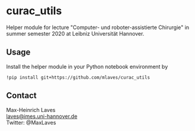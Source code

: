 # curac_utils

Helper module for lecture "Computer- und roboter-assistierte Chirurgie" in summer semester 2020 at Leibniz Universität Hannover.

## Usage

Install the helper module in your Python notebook environment by

```
!pip install git+https://github.com/mlaves/curac_utils
```

## Contact

Max-Heinrich Laves  
laves@imes.uni-hannover.de  
Twitter: @MaxLaves  
